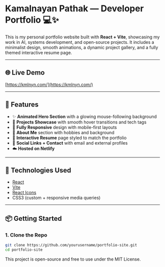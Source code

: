 # Kamalnayan Pathak — Developer Portfolio 💻✨

This is my personal portfolio website built with **React + Vite**, showcasing my work in AI, systems development, and open-source projects. It includes a minimalist design, smooth animations, a dynamic project gallery, and a fully themed interactive resume page.

---

## 🌐 Live Demo

[https://kmlnyn.com/](https://kmlnyn.com/)

---

## 📁 Features

- ✨ **Animated Hero Section** with a glowing mouse-following background
- 💼 **Projects Showcase** with smooth hover transitions and tech tags
- 🎨 **Fully Responsive** design with mobile-first layouts
- 🧠 **About Me** section with hobbies and background
- 📄 **Interactive Resume** page styled to match the portfolio
- 🔗 **Social Links + Contact** with email and external profiles
- ☁️ **Hosted on Netlify**

---

## 🚀 Technologies Used

- [React](https://reactjs.org/)
- [Vite](https://vitejs.dev/)
- [React Icons](https://react-icons.github.io/react-icons/)
- CSS3 (custom + responsive media queries)

---

## 📦 Getting Started

### 1. Clone the Repo

```bash
git clone https://github.com/yourusername/portfolio-site.git
cd portfolio-site
```

This project is open-source and free to use under the MIT License.
